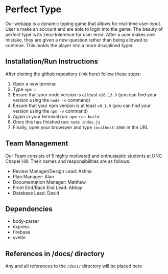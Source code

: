 ﻿# Perfect Type
Our webapp is a dynamic typing game that allows for real-time user input. User's make an account and are able to login into the game. The beauty of perfect type is its zero-tolerence for user error. After a user makes one mistake, they are given a new question rather than being allowed to continue. This molds the player into a more disciplined typer. 


## Installation/Run Instructions

After cloning the github repository (link here) follow these steps:
 1. Open a new terminal 
 2. Type `npm i`
 3. Ensure that your node version is at least `v16.13.0` (you can find your version using the `node -v` command)
 4. Ensure that your npm version is at least `v8.1.0` (you can find your version using the `npm -v` command)
 5. Again in your terminal run: `npm run build`
 6. Once this has finished run: `node index.js`
 7. Finally, open your browswer and type `localhost:3000` in the URL
 
## Team Management

Our Team consists of 5 highly motivated and enthusiastic students at UNC Chapel Hill. Their names and responsibilities are as follows:

 - Review Manager/Design Lead: Ashna
 - Plan Manager: Alan
 - Documentation Manager: Matthew
 - Front End/Back End Lead: Abhay
 - Database Lead: David

## Dependencies
 - body-parser
 - express
 - firebase
 - svelte


## References in /docs/ directory
Any and all references to the `/docs/` directory will be placed here


